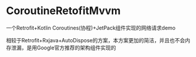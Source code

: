 # CoroutineRetofitMvvm
一个Retrofit+Kotlin Coroutines(协程)+JetPack组件实现的网络请求demo

相较于Retrofit+Rxjava+AutoDispose的方案，本方案更加的简洁，并且也不会内存泄漏，是用Google官方推荐的架构组件实现的
